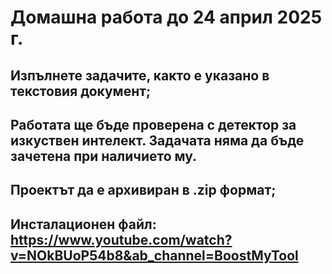 # Домашна работа до 24 април 2025 г.

## Изпълнете задачите, както е указано в текстовия документ;

## Работата ще бъде проверена с детектор за изкуствен интелект. Задачата няма да бъде зачетена при наличието му.

## Проектът да е архивиран в .zip формат;

## Инсталационен файл: https://www.youtube.com/watch?v=NOkBUoP54b8&ab_channel=BoostMyTool